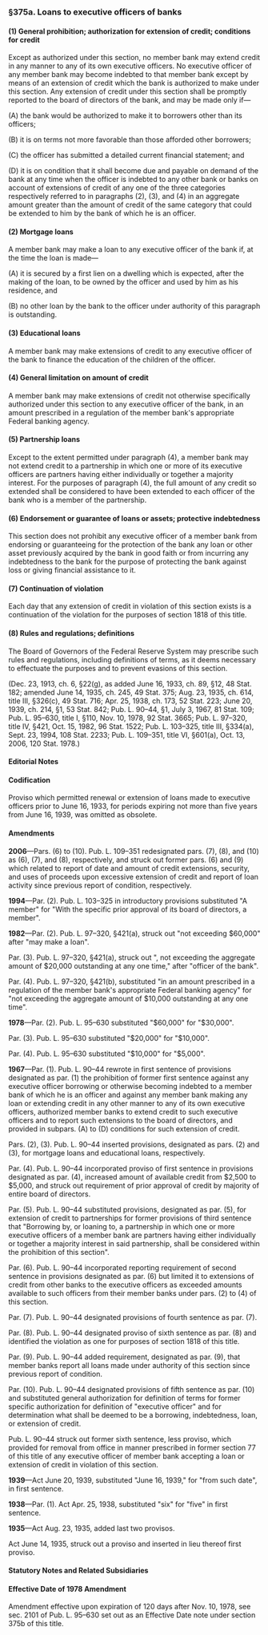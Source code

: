 ### §375a. Loans to executive officers of banks ###

#### (1) General prohibition; authorization for extension of credit; conditions for credit ####

Except as authorized under this section, no member bank may extend credit in any manner to any of its own executive officers. No executive officer of any member bank may become indebted to that member bank except by means of an extension of credit which the bank is authorized to make under this section. Any extension of credit under this section shall be promptly reported to the board of directors of the bank, and may be made only if—

(A) the bank would be authorized to make it to borrowers other than its officers;

(B) it is on terms not more favorable than those afforded other borrowers;

(C) the officer has submitted a detailed current financial statement; and

(D) it is on condition that it shall become due and payable on demand of the bank at any time when the officer is indebted to any other bank or banks on account of extensions of credit of any one of the three categories respectively referred to in paragraphs (2), (3), and (4) in an aggregate amount greater than the amount of credit of the same category that could be extended to him by the bank of which he is an officer.

#### (2) Mortgage loans ####

A member bank may make a loan to any executive officer of the bank if, at the time the loan is made—

(A) it is secured by a first lien on a dwelling which is expected, after the making of the loan, to be owned by the officer and used by him as his residence, and

(B) no other loan by the bank to the officer under authority of this paragraph is outstanding.

#### (3) Educational loans ####

A member bank may make extensions of credit to any executive officer of the bank to finance the education of the children of the officer.

#### (4) General limitation on amount of credit ####

A member bank may make extensions of credit not otherwise specifically authorized under this section to any executive officer of the bank, in an amount prescribed in a regulation of the member bank's appropriate Federal banking agency.

#### (5) Partnership loans ####

Except to the extent permitted under paragraph (4), a member bank may not extend credit to a partnership in which one or more of its executive officers are partners having either individually or together a majority interest. For the purposes of paragraph (4), the full amount of any credit so extended shall be considered to have been extended to each officer of the bank who is a member of the partnership.

#### (6) Endorsement or guarantee of loans or assets; protective indebtedness ####

This section does not prohibit any executive officer of a member bank from endorsing or guaranteeing for the protection of the bank any loan or other asset previously acquired by the bank in good faith or from incurring any indebtedness to the bank for the purpose of protecting the bank against loss or giving financial assistance to it.

#### (7) Continuation of violation ####

Each day that any extension of credit in violation of this section exists is a continuation of the violation for the purposes of section 1818 of this title.

#### (8) Rules and regulations; definitions ####

The Board of Governors of the Federal Reserve System may prescribe such rules and regulations, including definitions of terms, as it deems necessary to effectuate the purposes and to prevent evasions of this section.

(Dec. 23, 1913, ch. 6, §22(g), as added June 16, 1933, ch. 89, §12, 48 Stat. 182; amended June 14, 1935, ch. 245, 49 Stat. 375; Aug. 23, 1935, ch. 614, title III, §326(c), 49 Stat. 716; Apr. 25, 1938, ch. 173, 52 Stat. 223; June 20, 1939, ch. 214, §1, 53 Stat. 842; Pub. L. 90–44, §1, July 3, 1967, 81 Stat. 109; Pub. L. 95–630, title I, §110, Nov. 10, 1978, 92 Stat. 3665; Pub. L. 97–320, title IV, §421, Oct. 15, 1982, 96 Stat. 1522; Pub. L. 103–325, title III, §334(a), Sept. 23, 1994, 108 Stat. 2233; Pub. L. 109–351, title VI, §601(a), Oct. 13, 2006, 120 Stat. 1978.)

#### **Editorial Notes** ####

#### Codification ####

Proviso which permitted renewal or extension of loans made to executive officers prior to June 16, 1933, for periods expiring not more than five years from June 16, 1939, was omitted as obsolete.

#### Amendments ####

**2006**—Pars. (6) to (10). Pub. L. 109–351 redesignated pars. (7), (8), and (10) as (6), (7), and (8), respectively, and struck out former pars. (6) and (9) which related to report of date and amount of credit extensions, security, and uses of proceeds upon excessive extension of credit and report of loan activity since previous report of condition, respectively.

**1994**—Par. (2). Pub. L. 103–325 in introductory provisions substituted "A member" for "With the specific prior approval of its board of directors, a member".

**1982**—Par. (2). Pub. L. 97–320, §421(a), struck out "not exceeding $60,000" after "may make a loan".

Par. (3). Pub. L. 97–320, §421(a), struck out ", not exceeding the aggregate amount of $20,000 outstanding at any one time," after "officer of the bank".

Par. (4). Pub. L. 97–320, §421(b), substituted "in an amount prescribed in a regulation of the member bank's appropriate Federal banking agency" for "not exceeding the aggregate amount of $10,000 outstanding at any one time".

**1978**—Par. (2). Pub. L. 95–630 substituted "$60,000" for "$30,000".

Par. (3). Pub. L. 95–630 substituted "$20,000" for "$10,000".

Par. (4). Pub. L. 95–630 substituted "$10,000" for "$5,000".

**1967**—Par. (1). Pub. L. 90–44 rewrote in first sentence of provisions designated as par. (1) the prohibition of former first sentence against any executive officer borrowing or otherwise becoming indebted to a member bank of which he is an officer and against any member bank making any loan or extending credit in any other manner to any of its own executive officers, authorized member banks to extend credit to such executive officers and to report such extensions to the board of directors, and provided in subpars. (A) to (D) conditions for such extension of credit.

Pars. (2), (3). Pub. L. 90–44 inserted provisions, designated as pars. (2) and (3), for mortgage loans and educational loans, respectively.

Par. (4). Pub. L. 90–44 incorporated proviso of first sentence in provisions designated as par. (4), increased amount of available credit from $2,500 to $5,000, and struck out requirement of prior approval of credit by majority of entire board of directors.

Par. (5). Pub. L. 90–44 substituted provisions, designated as par. (5), for extension of credit to partnerships for former provisions of third sentence that "Borrowing by, or loaning to, a partnership in which one or more executive officers of a member bank are partners having either individually or together a majority interest in said partnership, shall be considered within the prohibition of this section".

Par. (6). Pub. L. 90–44 incorporated reporting requirement of second sentence in provisions designated as par. (6) but limited it to extensions of credit from other banks to the executive officers as exceeded amounts available to such officers from their member banks under pars. (2) to (4) of this section.

Par. (7). Pub. L. 90–44 designated provisions of fourth sentence as par. (7).

Par. (8). Pub. L. 90–44 designated proviso of sixth sentence as par. (8) and identified the violation as one for purposes of section 1818 of this title.

Par. (9). Pub. L. 90–44 added requirement, designated as par. (9), that member banks report all loans made under authority of this section since previous report of condition.

Par. (10). Pub. L. 90–44 designated provisions of fifth sentence as par. (10) and substituted general authorization for definition of terms for former specific authorization for definition of "executive officer" and for determination what shall be deemed to be a borrowing, indebtedness, loan, or extension of credit.

Pub. L. 90–44 struck out former sixth sentence, less proviso, which provided for removal from office in manner prescribed in former section 77 of this title of any executive officer of member bank accepting a loan or extension of credit in violation of this section.

**1939**—Act June 20, 1939, substituted "June 16, 1939," for "from such date", in first sentence.

**1938**—Par. (1). Act Apr. 25, 1938, substituted "six" for "five" in first sentence.

**1935**—Act Aug. 23, 1935, added last two provisos.

Act June 14, 1935, struck out a proviso and inserted in lieu thereof first proviso.

#### **Statutory Notes and Related Subsidiaries** ####

#### Effective Date of 1978 Amendment ####

Amendment effective upon expiration of 120 days after Nov. 10, 1978, see sec. 2101 of Pub. L. 95–630 set out as an Effective Date note under section 375b of this title.